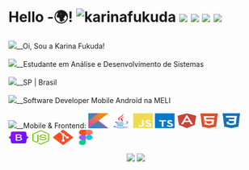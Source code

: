 <h1> Hello -🌍!  
  <img height="25" width="130" src="https://komarev.com/ghpvc/?username=karinafukuda&color=green" alt="karinafukuda" /> 
     <a href="https://www.linkedin.com/in/karina-fukuda/" target="_blank">
       <img src="https://img.shields.io/badge/-Linkedin-%230077B5?style=for-the-badge&logo=linkedin&logoColor=white" target="_blank"></a> 
        <a href="mailto:karinarfukuda@gmail.com">
         <img src="https://img.shields.io/badge/-Gmail-%23333?style=for-the-badge&logo=gmail&logoColor=white" target="_blank"></a>
        <a href="https://discord.gg/3ceJgTuh" target="_blank">
       <img src="https://img.shields.io/badge/-Discord-7289DA?style=for-the-badge&logo=discord&logoColor=white" target="_blank"></a> 
  <img height="29" src="https://www.codewars.com/users/karinafukuda/badges/micro" target="_blank"/>
 </h1> 
  
 <div align="left"> 
    <p> <img src="https://img.icons8.com/ios-glyphs/20/4a90e2/code.png"/>__Oi, Sou a Karina Fukuda! <br><br>
       <img src="https://img.icons8.com/ios-glyphs/20/4a90e2/student-female.png"/>__Estudante em Análise e Desenvolvimento de Sistemas <br><br>
       <img src="https://img.icons8.com/ios-glyphs/20/4a90e2/smart-home-connection.png"/>__SP | Brasil<br><br>
       <img src="https://img.icons8.com/ios-glyphs/20/4a90e2/computer.png"/>__Software Developer Mobile Android na MELI <br><br>
       <img src="https://img.icons8.com/ios-glyphs/20/4a90e2/goal.png"/>__Mobile & Frontend: 
       <img  alt="logo vscode" height="30" width="40" src="https://raw.githubusercontent.com/devicons/devicon/master/icons/kotlin/kotlin-original.svg"/>
       <img  alt="logo vscode" height="30" width="40" src="https://raw.githubusercontent.com/devicons/devicon/master/icons/java/java-original.svg"/>
       <img alt="logo javascript" height="30" width="40" src="https://raw.githubusercontent.com/devicons/devicon/master/icons/javascript/javascript-plain.svg"/>
       <img alt="logo typescript" height="30" width="40" src="https://raw.githubusercontent.com/devicons/devicon/master/icons/typescript/typescript-plain.svg"/>
       <img  alt="logo angular" height="30" width="40" src="https://raw.githubusercontent.com/devicons/devicon/master/icons/angularjs/angularjs-plain.svg"/>
       <img  alt="logo html5" height="30" width="40" src="https://raw.githubusercontent.com/devicons/devicon/master/icons/html5/html5-plain.svg"/>
       <img  alt="logo css3" height="30" width="40" src="https://raw.githubusercontent.com/devicons/devicon/master/icons/css3/css3-plain.svg"/>
       <img  alt="logo bootstrap" height="30" width="40" src="https://raw.githubusercontent.com/devicons/devicon/master/icons/bootstrap/bootstrap-original.svg"/>
       <img  alt="logo node.js" height="30" width="40" src="https://raw.githubusercontent.com/devicons/devicon/master/icons/nodejs/nodejs-original.svg"/> 
       <img  alt="logo git" height="30" width="40" src="https://raw.githubusercontent.com/devicons/devicon/master/icons/git/git-original.svg"/>      
       <img  alt="logo vscode" height="30" width="40" src="https://raw.githubusercontent.com/devicons/devicon/master/icons/figma/figma-original.svg"/>
       <br>
     </p>
  </div>
  
<div align="center"> 
   <img height="180em"  src="https://github-readme-stats.vercel.app/api?username=karinafukuda&show_icons=true&theme=nightowl&include_all_commits=true&count_private=true"/>
   <img height="180em" right="200em" src="https://github-readme-stats.vercel.app/api/top-langs/?username=karinafukuda&hide=scss&layout=compact&langs+count=16&theme=nightowl"/>
 </div> 
 


<!-- <div align="center">
  <img height="180em"  src="https://github-readme-streak-stats.herokuapp.com/?user=karinafukuda&theme=nightowl" alt="karina fukuda" /> 
</div> -->



 

